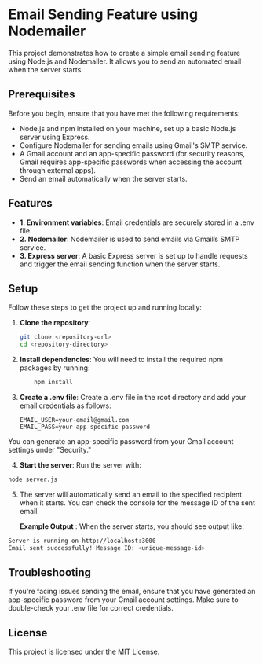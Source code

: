 # Email Sending Feature using Nodemailer

This project demonstrates how to create a simple email sending feature using Node.js and Nodemailer. It allows you to send an automated email when the server starts.

## Prerequisites

Before you begin, ensure that you have met the following requirements:

- Node.js and npm installed on your machine, set up a basic Node.js server using Express.
- Configure Nodemailer for sending emails using Gmail's SMTP service.
-  A Gmail account and an app-specific password (for security reasons, Gmail requires app-specific passwords when accessing the account through external apps).
- Send an email automatically when the server starts.

## Features
- **1. Environment variables**: Email credentials are securely stored in a .env file.
- **2. Nodemailer**: Nodemailer is used to send emails via Gmail’s SMTP service.
- **3. Express server**: A basic Express server is set up to handle requests and trigger the email sending function when the server starts.

## Setup

Follow these steps to get the project up and running locally:

1. **Clone the repository**:
   ```bash
   git clone <repository-url>
   cd <repository-directory>
   ```
   
2. **Install dependencies**:
    You will need to install the required npm packages by running:
   ```bash
       npm install
   ```
3. **Create a .env file**: Create a .env file in the root directory and add your email credentials as follows:
   ```.env
   EMAIL_USER=your-email@gmail.com
   EMAIL_PASS=your-app-specific-password
   ```
You can generate an app-specific password from your Gmail account settings under "Security."

4. **Start the server**:
   Run the server with:
```bash
node server.js
```
5. The server will automatically send an email to the specified recipient when it starts. You can check the console for the message ID of the sent email.

   **Example Output** : When the server starts, you should see output like:
```bash
Server is running on http://localhost:3000
Email sent successfully! Message ID: <unique-message-id>
```
## Troubleshooting
If you're facing issues sending the email, ensure that you have generated an app-specific password from your Gmail account settings.
Make sure to double-check your .env file for correct credentials.

## License
This project is licensed under the MIT License.
